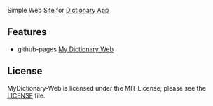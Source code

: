
Simple Web Site for [Dictionary App](https://github.com/dchproject/Dictionary-App-iOS)

## Features
- github-pages [My Dictionary Web](https://dchproject.github.io/MyDictionary-Web/)

## License
MyDictionary-Web is licensed under the MIT License, please see the [LICENSE](LICENSE) file.

